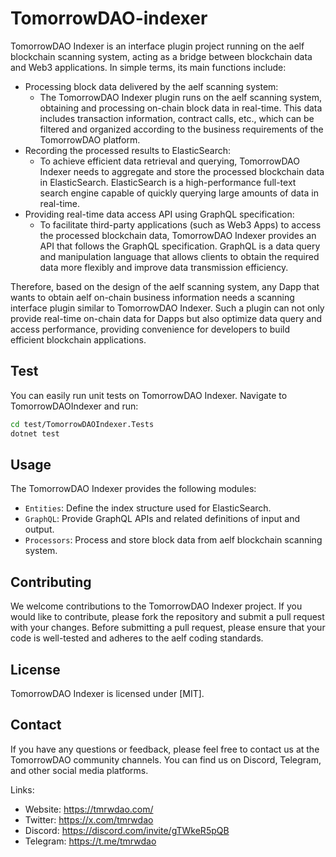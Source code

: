 # TomorrowDAO-indexer

TomorrowDAO Indexer is an interface plugin project running on the aelf blockchain scanning system, acting as a bridge between blockchain data and Web3 applications. In simple terms, its main functions include:

- Processing block data delivered by the aelf scanning system:
    - The TomorrowDAO Indexer plugin runs on the aelf scanning system, obtaining and processing on-chain block data in real-time. This data includes transaction information, contract calls, etc., which can be filtered and organized according to the business requirements of the TomorrowDAO platform.
- Recording the processed results to ElasticSearch:
    - To achieve efficient data retrieval and querying, TomorrowDAO Indexer needs to aggregate and store the processed blockchain data in ElasticSearch. ElasticSearch is a high-performance full-text search engine capable of quickly querying large amounts of data in real-time.
- Providing real-time data access API using GraphQL specification:
    - To facilitate third-party applications (such as Web3 Apps) to access the processed blockchain data, TomorrowDAO Indexer provides an API that follows the GraphQL specification. GraphQL is a data query and manipulation language that allows clients to obtain the required data more flexibly and improve data transmission efficiency.

Therefore, based on the design of the aelf scanning system, any Dapp that wants to obtain aelf on-chain business information needs a scanning interface plugin similar to TomorrowDAO Indexer. Such a plugin can not only provide real-time on-chain data for Dapps but also optimize data query and access performance, providing convenience for developers to build efficient blockchain applications.

## Test

You can easily run unit tests on TomorrowDAO Indexer. Navigate to TomorrowDAOIndexer and run:

```Bash
cd test/TomorrowDAOIndexer.Tests
dotnet test
```

## Usage

The TomorrowDAO Indexer provides the following modules:

- `Entities`: Define the index structure used for ElasticSearch.
- `GraphQL`: Provide GraphQL APIs and related definitions of input and output.
- `Processors`: Process and store block data from aelf blockchain scanning system.

## Contributing

We welcome contributions to the TomorrowDAO Indexer project. If you would like to contribute, please fork the repository and submit a pull request with your changes. Before submitting a pull request, please ensure that your code is well-tested and adheres to the aelf coding standards.

## License

TomorrowDAO Indexer is licensed under [MIT].

## Contact

If you have any questions or feedback, please feel free to contact us at the TomorrowDAO community channels. You can find us on Discord, Telegram, and other social media platforms.

Links:

- Website: https://tmrwdao.com/
- Twitter: https://x.com/tmrwdao
- Discord: https://discord.com/invite/gTWkeR5pQB
- Telegram: https://t.me/tmrwdao